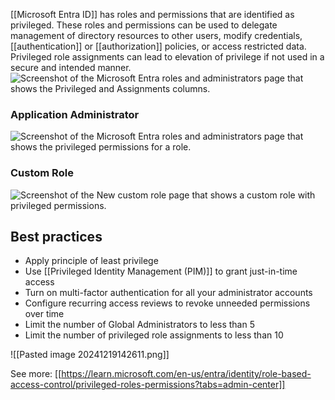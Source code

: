 [[Microsoft Entra ID]] has roles and permissions that are identified as privileged. These roles and permissions can be used to delegate management of directory resources to other users, modify credentials, [[authentication]] or [[authorization]] policies, or access restricted data. Privileged role assignments can lead to elevation of privilege if not used in a secure and intended manner.![Screenshot of the Microsoft Entra roles and administrators page that shows the Privileged and Assignments columns.](https://learn.microsoft.com/en-us/entra/identity/role-based-access-control/media/privileged-roles-permissions/privileged-roles-portal.png)
### Application Administrator
![Screenshot of the Microsoft Entra roles and administrators page that shows the privileged permissions for a role.](https://learn.microsoft.com/en-us/entra/identity/role-based-access-control/media/privileged-roles-permissions/privileged-roles-permissions.png)
### Custom Role
![Screenshot of the New custom role page that shows a custom role with privileged permissions.](https://learn.microsoft.com/en-us/entra/identity/role-based-access-control/media/privileged-roles-permissions/custom-role-privileged-permissions.png)
## Best practices
- Apply principle of least privilege
- Use [[Privileged Identity Management (PIM)]] to grant just-in-time access
- Turn on multi-factor authentication for all your administrator accounts
- Configure recurring access reviews to revoke unneeded permissions over time
- Limit the number of Global Administrators to less than 5
- Limit the number of privileged role assignments to less than 10

![[Pasted image 20241219142611.png]]

See more: [[https://learn.microsoft.com/en-us/entra/identity/role-based-access-control/privileged-roles-permissions?tabs=admin-center]]